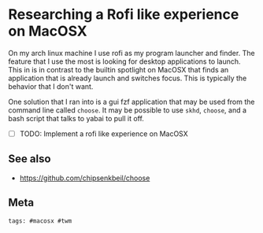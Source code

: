 # Researching a Rofi like experience on MacOSX

On my arch linux machine I use rofi as my program launcher and finder. The feature that I use the most is looking for desktop applications to launch. This in is in contrast to the builtin spotlight on MacOSX that finds an application that is already launch and switches focus. This is typically the behavior that I don't want.

One solution that I ran into is a gui fzf application that may be used from the command line called `choose`. It may be possible to use `skhd`, `choose`, and a bash script that talks to yabai to pull it off.

- [ ] TODO: Implement a rofi like experience on MacOSX

## See also

- https://github.com/chipsenkbeil/choose

## Meta

    tags: #macosx #twm

